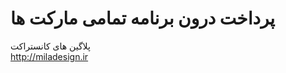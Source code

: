 پرداخت درون برنامه تمامی مارکت ها
====================

پلاگین های کانستراکت<br>
http://miladesign.ir
